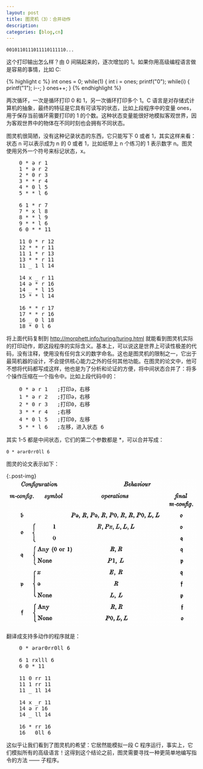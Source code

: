 ```yaml
---
layout: post
title: 图灵机（3）：合并动作
description: 
categories: [blog,cn]
---
```


    0010110111011110111110...

这个打印输出怎么样？由 0 间隔起来的，逐次增加的 1。如果你用高级编程语言做是容易的事情，比如 C:

{% highlight c %}
int ones = 0;
while(1) {
  int i = ones;
  printf("0");
  while(i) {
     printf("1");
     i--;
  }
  ones++;
}
{% endhighlight %}

两次循环，一次是循环打印 0 和 1，另一次循环打印多个 1。C 语言是对存储式计算机的抽象，最终的特征是它具有可读写的状态，比如上段程序中的变量 ones，用于保存当前循环需要打印的 1 的个数。这种状态变量能很好地模拟客观世界，因为客观世界中的物体在不同时刻也会拥有不同状态。

图灵机很简陋，没有这种记录状态的东西，它只能写下 0 或者 1，其实这样来看：状态 n 可以表示成为 n 的 0 或者 1，比如纸带上 n 个练习的 1 表示数字 n。图灵使用另外一个符号来标记状态，x。

<pre>
    0 * ə r 1
    1 * ə r 2
    2 * 0 r 3
    3 * * r 4
    4 * 0 l 5
    5 * * l 6

    6 1 * r 7
    7 * x l 8
    8 * * l 9
    9 * * l 6
    6 0 * * 11

    11 0 * r 12
    12 * * r 11
    11 1 * r 13
    13 * * r 11
    11 _ 1 l 14

    14 x _ r 11
    14 ə * r 16
    14 _ * l 15
    15 * * l 14

    16 * * r 17
    17 * * r 16
    16 _ 0 l 18
    18 * 0 l 6
</pre>

将上面代码复制到 http://morphett.info/turing/turing.html 就能看到图灵机实际的打印动作，即这段程序的实际含义。基本上，可以说这是世界上可读性极差的代码，没有注释，使用没有任何含义的数字命名。这也是图灵机的限制之一，它出于最简机器的设计，不会提供核心能力之外的任何其他功能。在图灵的论文中，他可不想将代码都写成这样，他也是为了分析和论证的方便，将中间状态合并了：将多个操作压缩在一个指令中。比如上段代码中的：

<pre>
    0 * ə r 1   ;打印ə，右移
    1 * ə r 2   ;打印ə，右移
    2 * 0 r 3   ;打印0，右移
    3 * * r 4   ;右移
    4 * 0 l 5   ;打印0，左移
    5 * * l 6   ;左移，进入状态 6
</pre>

其实 1-5 都是中间状态，它们的第二个参数都是 \*，可以合并写成：

    0 * ərər0rr0ll 6

图灵的论文表示如下：

{:.post-img}
![](/assets/images/01table.png)

翻译成支持多动作的程序就是：

<pre>
    0 * ərər0rr0ll 6

    6 1 rxlll 6
    6 0 * 11

    11 0 rr 11
    11 1 rr 11
    11 _ 1l 14

    14 x _r 11
    14 ə r 16
    14 _ ll 14

    16 * rr 16
    16 _ 0ll 6
</pre>


这似乎让我们看到了图灵机的希望：它居然能模拟一段 C 程序运行，事实上，它们模拟所有的高级语言！这得到这个结论之前，图灵需要寻找一种更简单地编写指令的方法 —— 子程序。

